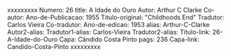 xxxxxxxxx
Numero: 26
title: A Idade do Ouro
Autor: Arthur C Clarke
Co-autor: 
Ano-de-Publicacao: 1955
Titulo-original: "Childhoods End"
Tradutor: Carlos Vieira
Co-tradutor: 
Ano-de-edicao: 1953
alias: Arthur-C-Clarke
Autor2-alias: 
Tradutor1-alias: Carlos-Vieira
Tradutor2-alias: 
Titulo-link: 26-A-Idade-do-Ouro
Capa: Cândido Costa Pinto
pags: 236
Capa-link: Candido-Costa-Pinto
xxxxxxxxx